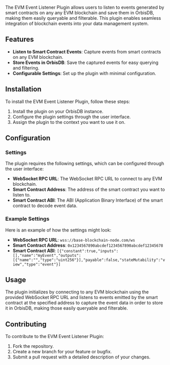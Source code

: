 The EVM Event Listener Plugin allows users to listen to events generated by smart contracts on any any EVM blockchain and save them in OrbisDB, making them easily queryable and filterable. This plugin enables seamless integration of blockchain events into your data management system.

## Features

- **Listen to Smart Contract Events**: Capture events from smart contracts on any EVM blockchain.
- **Store Events in OrbisDB**: Save the captured events for easy querying and filtering.
- **Configurable Settings**: Set up the plugin with minimal configuration.

## Installation

To install the EVM Event Listener Plugin, follow these steps:

1. Install the plugin on your OrbisDB instance.
2. Configure the plugin settings through the user interface.
3. Assign the plugin to the context you want to use it on.

## Configuration

### Settings

The plugin requires the following settings, which can be configured through the user interface:

- **WebSocket RPC URL**: The WebSocket RPC URL to connect to any EVM blockchain.
- **Smart Contract Address**: The address of the smart contract you want to listen to.
- **Smart Contract ABI**: The ABI (Application Binary Interface) of the smart contract to decode event data.

### Example Settings

Here is an example of how the settings might look:

- **WebSocket RPC URL**: `wss://base-blockchain-node.com/ws`
- **Smart Contract Address**: `0x1234567890abcdef1234567890abcdef12345678`
- **Smart Contract ABI**: `[{"constant":true,"inputs":[],"name":"myEvent","outputs":[{"name":"","type":"uint256"}],"payable":false,"stateMutability":"view","type":"event"}]`

## Usage

The plugin initializes by connecting to any EVM blockchain using the provided WebSocket RPC URL and listens to events emitted by the smart contract at the specified address to capture the event data in order to store it in OrbisDB, making those easily queryable and filterable.

## Contributing

To contribute to the EVM Event Listener Plugin:

1. Fork the repository.
2. Create a new branch for your feature or bugfix.
3. Submit a pull request with a detailed description of your changes.
